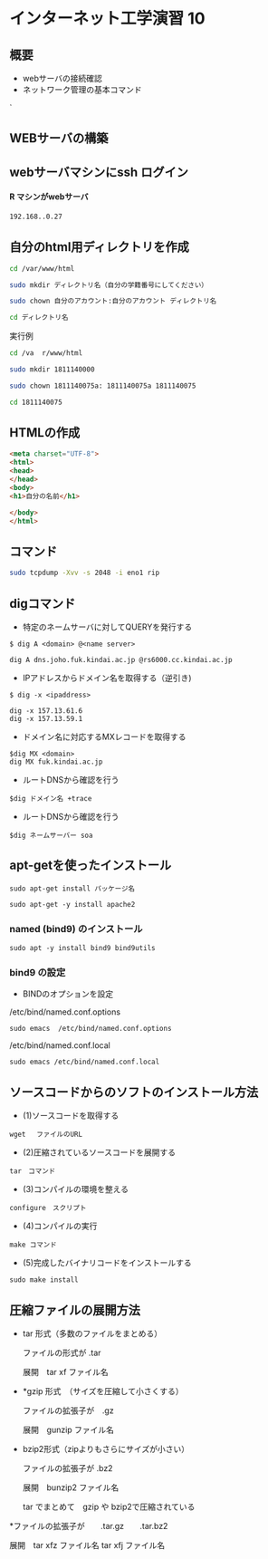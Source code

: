 # インターネット工学演習 10


## 概要

* webサーバの接続確認
* ネットワーク管理の基本コマンド



`

## WEBサーバの構築


## webサーバマシンにssh ログイン

#### R マシンがwebサーバ

```bash
192.168..0.27
```

## 自分のhtml用ディレクトリを作成

```bash
cd /var/www/html

sudo mkdir ディレクトリ名（自分の学籍番号にしてください）

sudo chown 自分のアカウント:自分のアカウント ディレクトリ名

cd ディレクトリ名
```

実行例

```bash
cd /va	r/www/html

sudo mkdir 1811140000

sudo chown 1811140075a: 1811140075a 1811140075

cd 1811140075
```


## HTMLの作成

```html
<meta charset="UTF-8">
<html>
<head>
</head>
<body>
<h1>自分の名前</h1>

</body>
</html>

```


## コマンド

```bash
sudo tcpdump -Xvv -s 2048 -i eno1 rip
```


## digコマンド

* 特定のネームサーバに対してQUERYを発行する

```
$ dig A <domain> @<name server> 
```

```
dig A dns.joho.fuk.kindai.ac.jp @rs6000.cc.kindai.ac.jp
```
	
* IPアドレスからドメイン名を取得する（逆引き)

```
$ dig -x <ipaddress>
```

```
dig -x 157.13.61.6
dig -x 157.13.59.1
```

* ドメイン名に対応するMXレコードを取得する

```
$dig MX <domain>
dig MX fuk.kindai.ac.jp
```

* ルートDNSから確認を行う

```
$dig ドメイン名 +trace
```

* ルートDNSから確認を行う

```
$dig ネームサーバー soa
```

## apt-getを使ったインストール

```
sudo apt-get install パッケージ名

```

```
sudo apt-get -y install apache2 
```


### named (bind9) のインストール

```
sudo apt -y install bind9 bind9utils 

```

### bind9 の設定

* BINDのオプションを設定


/etc/bind/named.conf.options

```
sudo emacs  /etc/bind/named.conf.options
```

/etc/bind/named.conf.local 

```
sudo emacs /etc/bind/named.conf.local 
```

## ソースコードからのソフトのインストール方法

* (1)ソースコードを取得する

```
wget 　ファイルのURL 
```

* (2)圧縮されているソースコードを展開する

```
tar　コマンド
```

* (3)コンパイルの環境を整える

```
configure　スクリプト
```

* (4)コンパイルの実行

```
make コマンド
```

* (5)完成したバイナリコードをインストールする

```
sudo make install
```

## 圧縮ファイルの展開方法


* tar 形式（多数のファイルをまとめる）

	ファイルの形式が  .tar

	展開　tar xf ファイル名

* *gzip 形式　（サイズを圧縮して小さくする）

	ファイルの拡張子が　.gz 

	展開　gunzip ファイル名 

* bzip2形式（zipよりもさらにサイズが小さい）

	ファイルの拡張子が  .bz2

	展開　bunzip2 ファイル名

	tar でまとめて　gzip や bzip2で圧縮されている

*ファイルの拡張子が　　.tar.gz　　.tar.bz2

 展開　tar xfz ファイル名      tar xfj  ファイル名



